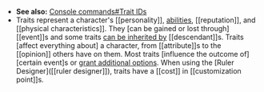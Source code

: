 - __See also:__ [Console commands#Trait IDs](https://ck3.paradoxwikis.com/Console_commands#Trait_IDs)
- Traits represent a character's [[personality]], [abilities]([[ability]]), [[reputation]], and [[physical characteristics]]. They [can be gained or lost through] [[event]]s and some traits [can be inherited by]([[inherit]]) [[descendant]]s. Traits [affect everything about] a character, from [[attribute]]s to the [[opinion]] others have on them. Most traits [influence the outcome of] [certain event]s or [grant additional options](((2_NJ1IuY-))). When using the [Ruler Designer]([[ruler designer]]), traits have a [[cost]] in [[customization point]]s.
